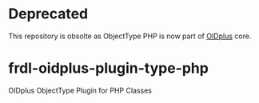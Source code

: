 # Deprecated
This repository is obsolte as ObjectType PHP is now part of [OIDplus](https://oidplus.com/) core.

# frdl-oidplus-plugin-type-php
 OIDplus ObjectType Plugin for PHP Classes
